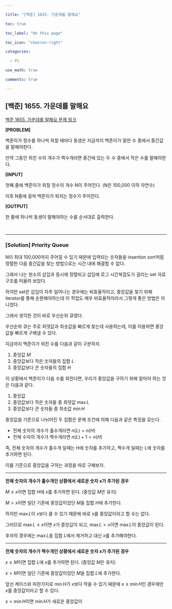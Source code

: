 ```yaml
---

title: "[백준] 1655. 가운데를 말해요"

toc: true

toc_label: "On this page"

toc_icon: "chevron-right"

categories:

  - PS

use_math: true

comments: true

---
```


## [백준] 1655. 가운데를 말해요

[백준 1655. 가운데를 말해요 문제 링크](https://www.acmicpc.net/problem/1655)

**[PROBLEM]**

백준이가 정수를 하나씩 외칠 때마다 동생은 지금까지 백준이가 말한 수 중에서 중간값을 말해야한다.

만약 그동안 외친 수의 개수가 짝수개라면 중간에 있는 두 수 중에서 작은 수를 말해야한다.

**[INPUT]**

첫째 줄에 백준이가 외칠 정수의 개수 N이 주어진다. (N은 100,000 이하 자연수)

이후 N줄에 걸쳐 백준이가 외치는 정수가 주어진다.

**[OUTPUT]**

한 줄에 하나씩 동생이 말해야하는 수를 순서대로 출력한다.

<br/>

---

### [Solution] Priority Queue

N이 최대 100,000까지 주어질 수 있기 때문에 입력되는 숫자들을 insertion sort처럼 정렬한 다음 중간값을 찾는 방법으로는 시간 내에 해결할 수 없다.

그래서 나는 원소의 삽입과 동시에 정렬되고 삽입에 로그 시간복잡도가 걸리는 set 자료구조를 떠올려 보았다.

하지만 set은 삽입이 자주 일어나는 경우에는 비효율적이고, 중앙값을 찾기 위해 iterator를 통해 순환해야하는데 이 작업도 매우 비효율적이라서 그렇게 좋은 방법은 아니었다.

그래서 생각한 것이 바로 우선순위 큐였다.

우선순위 큐는 주로 최댓값과 최솟값을 빠르게 찾는데 사용하는데, 이를 이용하면 중앙값을 빠르게 구해낼 수 있다.

지금까지 백준이가 외친 수를 다음과 같이 구분하자.

1. 중앙값 $M$
2. 중앙값보다 작은 숫자들의 집합 $L$
3. 중앙값보다 큰 숫자들의 집합 $H$

이 상황에서 백준이가 다음 수를 외친다면, 우리가 중앙값을 구하기 위해 알아야 하는 것은 다음과 같다.

1. 중앙값
2. 중앙값보다 작은 숫자들 중 최댓값 $\max L$
3. 중앙값보다 큰 숫자들 중 최솟값 $\min H$

중앙값을 기준으로 나뉘어진 두 집합은 문제 조건에 의해 다음과 같은 특징을 갖는다.

- 전체 숫자의 개수가 홀수개라면 $n(L) = n(H)$
- 전체 수자의 개수가 짝수개라면 $n(L) + 1 = n(H)$

즉, 전체 숫자의 개수가 홀수개 일때는 H에 숫자를 추가하고, 짝수개 일때는 L에 숫자를 추가하면 된다.

이를 기준으로 중앙값을 구하는 과정을 따로 구해보자.

---

**전체 숫자의 개수가 홀수개인 상황에서 새로운 숫자 $x$가 추가된 경우**

$M \leq x$이면 집합 $H$에 $x$를 추가하면 된다. (중앙값 $M$은 유지)

$M > x$이면 일단 기존에 중앙값이었던 $M$을 집합 $H$에 추가한다.

하지만 $\max L$이 $x$보다 클 수 있기 때문에 바로 $x$를 중앙값이라고 할 수는 없다.

그러므로 $\max L \leq x$이면 $x$가 중앙값이 되고, $\max L > x$이면 $\max L$이 중앙값이 된다.

후자의 경우에는 $\max L$을 집합 $L$에서 제거하고 대신 $x$를 추가해야한다.

---

**전체 숫자의 개수가 짝수개인 상황에서 새로운 숫자 $x$가 추가된 경우**

$x \leq M$이면 집합 $L$에 $x$를 추가하면 된다. (중앙값 $M$은 유지)

$x > M$이면 일단 기존에 중앙값이었던 $M$을 집합 $L$에 추가한다.

앞선 케이스와 마찬가지로 $\min H$가 $x$보다 작을 수 있기 때문에 $x \leq \min H$인 경우에만 $x$를 중앙값이라고 할 수 있다.

$x > \min H$이면 $\min H$가 새로운 중앙값이 













